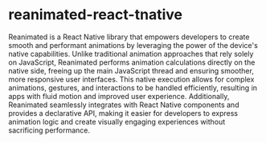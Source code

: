 # reanimated-react-tnative

Reanimated is a React Native library that empowers developers to create smooth and performant animations by leveraging the power of the device's native capabilities. Unlike traditional animation approaches that rely solely on JavaScript, Reanimated performs animation calculations directly on the native side, freeing up the main JavaScript thread and ensuring smoother, more responsive user interfaces. This native execution allows for complex animations, gestures, and interactions to be handled efficiently, resulting in apps with fluid motion and improved user experience. Additionally, Reanimated seamlessly integrates with React Native components and provides a declarative API, making it easier for developers to express animation logic and create visually engaging experiences without sacrificing performance.

